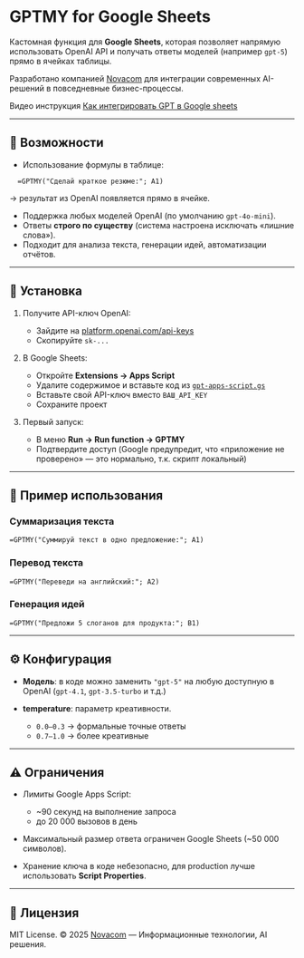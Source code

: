 # GPTMY for Google Sheets

Кастомная функция для **Google Sheets**, которая позволяет напрямую использовать OpenAI API и получать ответы моделей (например `gpt-5`) прямо в ячейках таблицы.

Разработано компанией [Novacom](https://novacom.ru) для интеграции современных AI-решений в повседневные бизнес-процессы.

Видео инструкция [Как интегрировать GPT в Google sheets](https://youtu.be/sGT8ZtXGqKs)


---

## 🚀 Возможности

- Использование формулы в таблице:
```excel
  =GPTMY("Сделай краткое резюме:"; A1)
````

→ результат из OpenAI появляется прямо в ячейке.

* Поддержка любых моделей OpenAI (по умолчанию `gpt-4o-mini`).
* Ответы **строго по существу** (система настроена исключать «лишние слова»).
* Подходит для анализа текста, генерации идей, автоматизации отчётов.

---

## 🔧 Установка

1. Получите API-ключ OpenAI:

    * Зайдите на [platform.openai.com/api-keys](https://platform.openai.com/api-keys)
    * Скопируйте `sk-...`

2. В Google Sheets:

    * Откройте **Extensions → Apps Script**
    * Удалите содержимое и вставьте код из [`gpt-apps-script.gs`](gpt-apps-script.gs)
    * Вставьте свой API-ключ вместо `ВАШ_API_KEY`
    * Сохраните проект

3. Первый запуск:

    * В меню **Run → Run function → GPTMY**
    * Подтвердите доступ (Google предупредит, что «приложение не проверено» — это нормально, т.к. скрипт локальный)

---

## 📖 Пример использования

### Суммаризация текста

```
=GPTMY("Суммируй текст в одно предложение:"; A1)
```

### Перевод текста

```
=GPTMY("Переведи на английский:"; A2)
```

### Генерация идей

```
=GPTMY("Предложи 5 слоганов для продукта:"; B1)
```

---

## ⚙️ Конфигурация

* **Модель**: в коде можно заменить `"gpt-5"` на любую доступную в OpenAI (`gpt-4.1`, `gpt-3.5-turbo` и т.д.)
* **temperature**: параметр креативности.

    * `0.0–0.3` → формальные точные ответы
    * `0.7–1.0` → более креативные

---

## ⚠️ Ограничения

* Лимиты Google Apps Script:

    * \~90 секунд на выполнение запроса
    * до 20 000 вызовов в день
* Максимальный размер ответа ограничен Google Sheets (\~50 000 символов).
* Хранение ключа в коде небезопасно, для production лучше использовать **Script Properties**.

---

## 📜 Лицензия

MIT License.
© 2025 [Novacom](https://novacom.ru) — Информационные технологии, AI решения.

